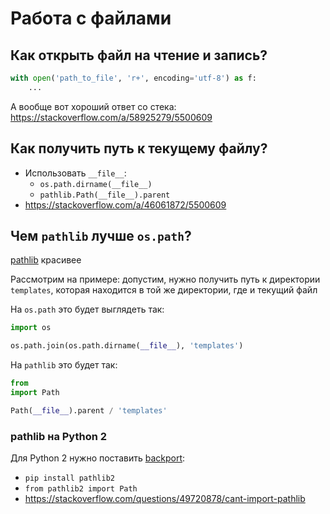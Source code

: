 # Работа с файлами

## Как открыть файл на чтение и запись?

```python
with open('path_to_file', 'r+', encoding='utf-8') as f:
    ...
```


А вообще вот хороший ответ со стека: https://stackoverflow.com/a/58925279/5500609

## Как получить путь к текущему файлу?

- Использовать `__file__`:
    - `os.path.dirname(__file__)`
    - `pathlib.Path(__file__).parent`
- https://stackoverflow.com/a/46061872/5500609

## Чем `pathlib` лучше `os.path`?

[pathlib](https://docs.python.org/3/library/pathlib.html) красивее

Рассмотрим на примере: допустим, нужно получить путь к директории `templates`, которая находится в той же директории,
где и текущий файл

На `os.path` это будет выглядеть так:

```python
import os

os.path.join(os.path.dirname(__file__), 'templates')
```

На `pathlib` это будет так:

```python
from
import Path

Path(__file__).parent / 'templates'
```

### pathlib на Python 2

Для Python 2 нужно поставить [backport](https://pypi.org/project/pathlib2/):

- `pip install pathlib2`
- `from pathlib2 import Path`
- https://stackoverflow.com/questions/49720878/cant-import-pathlib
